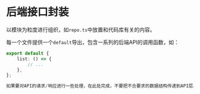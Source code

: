 # 后端接口封装

以模块为粒度进行组织，如`repo.ts`中放置和代码库有关的内容。

每一个文件提供一个`default`导出，包含一系列的后端API的调用函数，如：

```ts
export default {
    list: () => {
        // ...
    },
};

如果要对API的请求/响应进行一些处理，在此处完成，不要把不合要求的数据结构传递到API层以外的地方。
